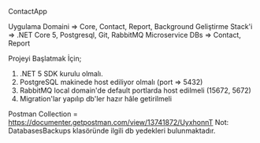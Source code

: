 ContactApp

Uygulama Domaini => Core, Contact, Report, Background
Geliştirme Stack'i => .NET Core 5, Postgresql, Git, RabbitMQ
Microservice DBs => Contact, Report

Projeyi Başlatmak İçin;
1) .NET 5 SDK kurulu olmalı.
2) PostgreSQL makinede host ediliyor olmalı (port => 5432) 
3) RabbitMQ local domain'de default portlarda host edilmeli (15672, 5672)
4) Migration'lar yapılıp db'ler hazır hâle getirilmeli

Postman Collection = https://documenter.getpostman.com/view/13741872/UyxhonnT
Not: DatabasesBackups klasöründe ilgili db yedekleri bulunmaktadır.
